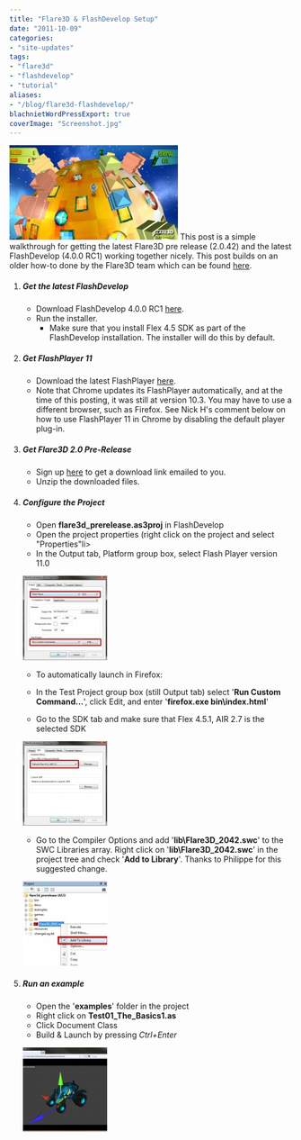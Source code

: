 ```yaml
---
title: "Flare3D & FlashDevelop Setup"
date: "2011-10-09"
categories:
- "site-updates"
tags:
- "flare3d"
- "flashdevelop"
- "tutorial"
aliases:
- "/blog/flare3d-flashdevelop/"
blachnietWordPressExport: true
coverImage: "Screenshot.jpg"
---
```


[![](images/Screenshot-300x168.jpg "Screenshot")](http://blachniet.com/wp-content/uploads/2011/10/Screenshot.jpg) This post is a simple walkthrough for getting the latest Flare3D pre release (2.0.42) and the latest FlashDevelop (4.0.0 RC1) working together nicely. This post builds on an older how-to done by the Flare3D team which can be found [here](http://www.flare3d.com/blog/2011/03/10/flare3d-2-0-startup-with-flashdevelop/). 

1. ##### Get the latest FlashDevelop
    
    - Download FlashDevelop 4.0.0 RC1 [here](http://www.flashdevelop.org/community/viewtopic.php?f=11&t=8785&sid=4b0fd07471375ee4ded3e93275bda0e9).
    - Run the installer.
        - Make sure that you install Flex 4.5 SDK as part of the FlashDevelop installation. The installer will do this by default.
2. ##### Get FlashPlayer 11
    
    - Download the latest FlashPlayer [here](http://get.adobe.com/flashplayer/).
    - Note that Chrome updates its FlashPlayer automatically, and at the time of this posting, it was still at version 10.3. You may have to use a different browser, such as Firefox. See Nick H's comment below on how to use FlashPlayer 11 in Chrome by disabling the default player plug-in.
3. ##### Get Flare3D 2.0 Pre-Release
    
    - Sign up [here](http://www.flare3d.com/signup20) to get a download link emailed to you.
    - Unzip the downloaded files.
4. ##### Configure the Project
    
    - Open **flare3d\_prerelease.as3proj** in FlashDevelop
    - Open the project properties (right click on the project and select "Properties"li>
    - In the Output tab, Platform group box, select Flash Player version 11.0
    
     [![Output Tab](images/OutputTab-150x150.jpg "Output Tab")](http://blachniet.com/wp-content/uploads/2011/10/OutputTab.jpg) 
    
    - To automatically launch in Firefox:
    
    - In the Test Project group box (still Output tab) select '**Run Custom Command...**', click Edit, and enter '**firefox.exe bin\\index.html**'
    
    - Go to the SDK tab and make sure that Flex 4.5.1, AIR 2.7 is the selected SDK
    
     [![SKD Tab](images/SKDTab-150x150.jpg "SKD Tab")](http://blachniet.com/wp-content/uploads/2011/10/SKDTab.jpg) 
    
    - Go to the Compiler Options and add '**lib\\Flare3D\_2042.swc**' to the SWC Libraries array. Right click on '**lib\\Flare3D\_2042.swc**' in the project tree and check '**Add to Library**'. Thanks to Philippe for this suggested change.
    
    [![Add To Library](images/AddToLibrary-150x150.jpg "Add To Library")](http://blachniet.com/wp-content/uploads/2011/10/AddToLibrary.jpg)
5. ##### Run an example
    
    - Open the '**examples**' folder in the project
    - Right click on **Test01\_The\_Basics1.as**
    - Click Document Class
    - Build & Launch by pressing _Ctrl+Enter_
    
    _[![Example](images/Example-150x150.jpg "Example")](http://blachniet.com/wp-content/uploads/2011/10/Example.jpg)_
